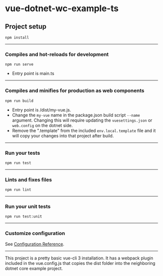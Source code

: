 # vue-dotnet-wc-example-ts

## Project setup

```
npm install
```

---

### Compiles and hot-reloads for development

```
npm run serve
```

- Entry point is main.ts

---

### Compiles and minifies for production as web components

```
npm run build
```

- Entry point is /dist/my-vue.js.
- Change the `my-vue` name in the package.json build script `--name` argument. Changing this will require updating the `vuesettings.json` or `web.config` on the dotnet side.
- Remove the ".template" from the included `env.local.template` file and it will copy your changes into that project after build.

---

### Run your tests

```
npm run test
```

---

### Lints and fixes files

```
npm run lint
```

---

### Run your unit tests

```
npm run test:unit
```

---

### Customize configuration

See [Configuration Reference](https://cli.vuejs.org/config/).

---

This project is a pretty basic vue-cli 3 installation. It has a webpack plugin included in the vue.config.js that copies the dist folder into the neighboring dotnet core example project.
